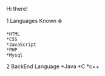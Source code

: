 Hi there! 

1 Languages Known ❄️ 

    *HTML
    *CSS
    *JavaScript
    *PHP
    *Mysql
    
    
 2 BackEnd Language 
    *Java
    *C
    *c++
